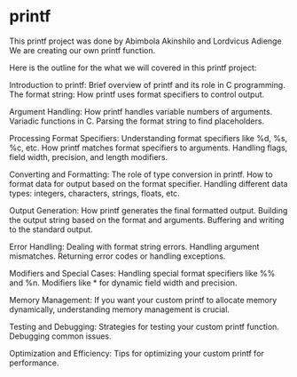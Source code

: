 # printf
This printf project was done by Abimbola Akinshilo and Lordvicus Adienge
We are creating our own printf function.

Here is the outline for the what we will covered in this printf project:

Introduction to printf:
Brief overview of printf and its role in C programming.
The format string: How printf uses format specifiers to control output.

Argument Handling:
How printf handles variable numbers of arguments.
Variadic functions in C.
Parsing the format string to find placeholders.

Processing Format Specifiers:
Understanding format specifiers like %d, %s, %c, etc.
How printf matches format specifiers to arguments.
Handling flags, field width, precision, and length modifiers.

Converting and Formatting:
The role of type conversion in printf.
How to format data for output based on the format specifier.
Handling different data types: integers, characters, strings, floats, etc.

Output Generation:
How printf generates the final formatted output.
Building the output string based on the format and arguments.
Buffering and writing to the standard output.

Error Handling:
Dealing with format string errors.
Handling argument mismatches.
Returning error codes or handling exceptions.

Modifiers and Special Cases:
Handling special format specifiers like %% and %n.
Modifiers like * for dynamic field width and precision.

Memory Management:
If you want your custom printf to allocate memory dynamically, understanding memory management is crucial.

Testing and Debugging:
Strategies for testing your custom printf function.
Debugging common issues.

Optimization and Efficiency:
Tips for optimizing your custom printf for performance.
